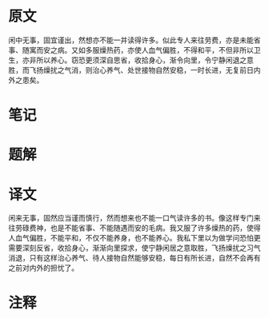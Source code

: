 # 原文
闲中无事，固宜谨出，然想亦不能一并读得许多。似此专人来往劳费，亦是未能省事、随寓而安之病。又如多服燥热药，亦使人血气偏胜，不得和平，不但非所以卫生，亦非所以养心。窃恐更须深自思省，收拾身心，渐令向里，令宁静闲退之意胜，而飞扬燥扰之气消，则治心养气、处世接物自然安稳，一时长进，无复前日内外之患矣。

# 笔记

# 题解

# 译文
闲来无事，固然应当谨而慎行，然而想来也不能一口气读许多的书。像这样专门来往劳碌费神，也是不能省事、不能随遇而安的毛病。我又服了许多燥热的药，使得人血气偏胜，不能平和，不仅不能养身，也不能养心。我私下里以为做学问恐怕更需要深刻反省，收拾身心，渐渐向里探求，使宁静闲居之意取胜，飞扬燥扰之习气消退，只有这样治心养气、待人接物自然能够安稳，每日有所长进，自然不会再有之前对内外的担忧了。
# 注释